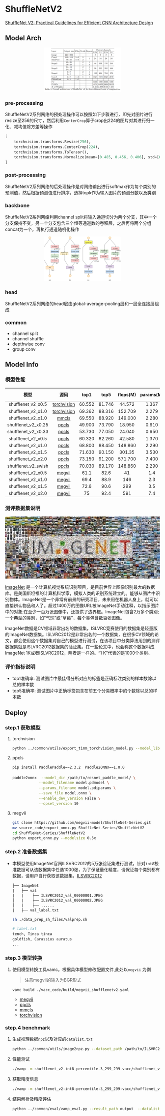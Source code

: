 
# ShuffleNetV2

[ShuffleNet V2: Practical Guidelines for Efficient CNN Architecture Design](https://arxiv.org/abs/1807.11164)

## Model Arch

<div align=center><img src="../../images/shufflenetv2/arch.png" width="50%" height="50%"></div>

### pre-processing

ShuffleNetV2系列网络的预处理操作可以按照如下步骤进行，即先对图片进行resize至256的尺寸，然后利用`CenterCrop`算子crop出224的图片对其进行归一化、减均值除方差等操作

```python
[
    torchvision.transforms.Resize(256),
    torchvision.transforms.CenterCrop(224),
    torchvision.transforms.ToTensor(),
    torchvision.transforms.Normalize(mean=[0.485, 0.456, 0.406], std=[0.229, 0.224, 0.225],),
]
```

### post-processing

ShuffleNetV2系列网络的后处理操作是对网络输出进行softmax作为每个类别的预测值，然后根据预测值进行排序，选择topk作为输入图片的预测分数以及类别

### backbone

ShuffleNetV2系列网络利用channel split将输入通道切分为两个分支，其中一个分支保持不变，另一个分支包含三个恒等通道数的卷积层，之后再将两个分组concat为一个，再执行通道随机化操作

<div align=center><img src="../../images/shufflenetv2/s-block.png" width="50%" height="50%"></div>

### head

ShuffleNetV2系列网络的head层由global-average-pooling层和一层全连接层组成

### common

- channel split
- channel shuffle
- depthwise conv
- group conv

## Model Info

### 模型性能

| 模型  | 源码 | top1 | top5 | flops(M) | params(M) | input size |
| :---: | :--: | :--: | :--: | :---: | :----: | :--------: |
| shufflenet_v2_x0.5 |[torchvision](https://github.com/pytorch/vision/blob/v0.9.0/torchvision/models/shufflenetv2.py)|  60.552   |   81.746   |   44.572    |    1.367    |        224    |
| shufflenet_v2_x1.0 |[torchvision](https://github.com/pytorch/vision/blob/v0.9.0/torchvision/models/shufflenetv2.py)|  69.362   |   88.316   |   152.709    |    2.279    |        224    |
| shufflenet_v2_x1.0 |[mmcls](https://github.com/open-mmlab/mmclassification/blob/v0.23.1/mmcls/models/backbones/shufflenet_v2.py)|  69.550   |   88.920   |   149.000    |    2.280    |        224    |
| shufflenet_v2_x0.25 |[ppcls](https://github.com/PaddlePaddle/PaddleClas/blob/v2.4.0/ppcls/arch/backbone/model_zoo/shufflenet_v2.py)|  49.900   |   73.790   |   18.950    |    0.610    |        224    |
| shufflenet_v2_x0.33 |[ppcls](https://github.com/PaddlePaddle/PaddleClas/blob/v2.4.0/ppcls/arch/backbone/model_zoo/shufflenet_v2.py)|  53.730   |   77.050   |   24.040    |    0.650    |        224    |
| shufflenet_v2_x0.5 |[ppcls](https://github.com/PaddlePaddle/PaddleClas/blob/v2.4.0/ppcls/arch/backbone/model_zoo/shufflenet_v2.py)|  60.320   |   82.260   |   42.580    |    1.370    |        224    |
| shufflenet_v2_x1.0 |[ppcls](https://github.com/PaddlePaddle/PaddleClas/blob/v2.4.0/ppcls/arch/backbone/model_zoo/shufflenet_v2.py)|  68.800   |   88.450   |   148.860    |    2.290    |        224    |
| shufflenet_v2_x1.5 |[ppcls](https://github.com/PaddlePaddle/PaddleClas/blob/v2.4.0/ppcls/arch/backbone/model_zoo/shufflenet_v2.py)|  71.630   |   90.150   |   301.35    |    3.530    |        224    |
| shufflenet_v2_x2.0 |[ppcls](https://github.com/PaddlePaddle/PaddleClas/blob/v2.4.0/ppcls/arch/backbone/model_zoo/shufflenet_v2.py)|  73.150   |   91.200   |   571.700    |    7.400    |        224    |
| shufflenet_v2_swish |[ppcls](https://github.com/PaddlePaddle/PaddleClas/blob/v2.4.0/ppcls/arch/backbone/model_zoo/shufflenet_v2.py)|  70.030   |   89.170   |   148.860    |    2.290    |        224    |
| shufflenet_v2_x0.5 |[megvii](https://github.com/megvii-model/ShuffleNet-Series/blob/master/ShuffleNetV2/README.md)| 61.1   |   82.6   |   41    |    1.4    |        224    |
| shufflenet_v2_x1.0 |[megvii](https://github.com/megvii-model/ShuffleNet-Series/blob/master/ShuffleNetV2/README.md)|  69.4   |   88.9   |   146    |    2.3    |        224    |
| shufflenet_v2_x1.5 |[megvii](https://github.com/megvii-model/ShuffleNet-Series/blob/master/ShuffleNetV2/README.md)|  72.6   |   90.6  |   299    |    3.5    |        224    |
| shufflenet_v2_x2.0 |[megvii](https://github.com/megvii-model/ShuffleNet-Series/blob/master/ShuffleNetV2/README.md)|  75   |   92.4   |   591    |    7.4    |        224    |

### 测评数据集说明

<div align=center><img src="../../images/datasets/imagenet.jpg"></div>

[ImageNet](https://image-net.org) 是一个计算机视觉系统识别项目，是目前世界上图像识别最大的数据库。是美国斯坦福的计算机科学家，模拟人类的识别系统建立的。能够从图片中识别物体。ImageNet是一个非常有前景的研究项目，未来用在机器人身上，就可以直接辨认物品和人了。超过1400万的图像URL被ImageNet手动注释，以指示图片中的对象;在至少一百万张图像中，还提供了边界框。ImageNet包含2万多个类别; 一个典型的类别，如“气球”或“草莓”，每个类包含数百张图像。

ImageNet数据是CV领域非常出名的数据集，ISLVRC竞赛使用的数据集是轻量版的ImageNet数据集。ISLVRC2012是非常出名的一个数据集，在很多CV领域的论文，都会使用这个数据集对自己的模型进行测试，在该项目中分类算法用到的测评数据集就是ISLVRC2012数据集的验证集。在一些论文中，也会称这个数据叫成ImageNet 1K或者ISLVRC2012，两者是一样的。“1 K”代表的是1000个类别。

### 评价指标说明

- top1准确率: 测试图片中最佳得分所对应的标签是正确标注类别的样本数除以总的样本数
- top5准确率: 测试图片中正确标签包含在前五个分类概率中的个数除以总的样本数

## Deploy

### step.1 获取模型

1. torchvision

    ```bash
    python ../common/utils/export_timm_torchvision_model.py --model_library torchvision  --model_name shufflenet_v2 --save_dir ./onnx  --size 224 --pretrained_weights xxx.pth
    ```

2. ppcls

    ```bash
    pip install PaddlePaddle==2.3.2  Paddle2ONNX==1.0.0

    paddle2onnx  --model_dir /path/to/resnet_paddle_model/ \
                --model_filename model.pdmodel \
                --params_filename model.pdiparams \
                --save_file model.onnx \
                --enable_dev_version False \
                --opset_version 10
    ```
3. megvii
    ```bash
    git clone https://github.com/megvii-model/ShuffleNet-Series.git
    mv source_code/export_onnx.py ShuffleNet-Series/ShuffleNetV2
    cd ShuffleNet-Series/ShuffleNetV2
    python export_onnx.py --modelsize 0.5x
    ```
### step.2 准备数据集
- 本模型使用ImageNet官网ILSVRC2012的5万张验证集进行测试，针对`int8`校准数据可从该数据集中任选1000张，为了保证量化精度，请保证每个类别都有数据，请用户自行获取该数据集，[ILSVRC2012](https://image-net.org/challenges/LSVRC/2012/index.php)

    ```
    ├── ImageNet
    |   ├── val
    |   |    ├── ILSVRC2012_val_00000001.JPEG
    │   |    ├── ILSVRC2012_val_00000002.JPEG
    │   |    ├── ......
    |   ├── val_label.txt
    ```

    ```bash
    sh ./data_prep_sh_files/valprep.sh
    ```

    ```bash
    # label.txt
    tench, Tinca tinca
    goldfish, Carassius auratus
    ...
    ```

### step.3 模型转换

1. 使用模型转换工具vamc，根据具体模型修改配置文件,此处以`megvii` 为例
    > 注意megvii的输入为BGR形式
    ```bash
    vamc build ./vacc_code/build/megvii_shufflenetv2.yaml
    ```
    - [megvii](./vacc_code/build/megvii_shufflenetv2.yaml)
    - [ppcls](./vacc_code/build/ppcls_shufflenetv2.yaml)
    - [mmcls](./vacc_code/build/mmcls_shufflenetv2.yaml)
    - [torchvision](./vacc_code/build/torchvision_shufflenetv2.yaml)




### step.4 benchmark
1. 生成推理数据`npz`以及对应的`datalist.txt`
    ```bash
    python ../common/utils/image2npz.py --dataset_path /path/to/ILSVRC2012_img_val --target_path  /path/to/input_npz  --text_path npz_datalist.txt
    ```
2. 性能测试
    ```bash
    ./vamp -m shufflenet_v2-int8-percentile-3_299_299-vacc/shufflenet_v2 --vdsp_params ./vacc_code/vdsp_params/timm-shufflenet_v2-vdsp_params.json  -i 1 -p 1 -b 1
    ```
    
3. 获取精度信息
    ```bash
    ./vamp -m shufflenet_v2-int8-percentile-3_299_299-vacc/shufflenet_v2 --vdsp_params ./vacc_code/vdsp_params/timm-shufflenet_v2-vdsp_params.json  -i 1 -p 1 -b 1 --datalist npz_datalist.txt --path_output output
    ```
4. 结果解析及精度评估
   ```bash
   python ../common/eval/vamp_eval.py --result_path output  --datalist npz_datalist.txt --label data/label/imagenet.txt
   ```